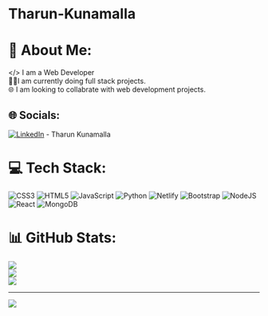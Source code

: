 # Tharun-Kunamalla
# 💫 About Me:

</> I am a Web Developer <br>👨‍💻I am currently doing full stack projects.<br> 🌐 I am looking to collabrate with web development projects.

## 🌐 Socials:

[![LinkedIn](https://img.shields.io/badge/LinkedIn-%230077B5.svg?logo=linkedin&logoColor=white)](https://www.linkedin.com/in/tharun-kunamalla-b9b477288/) - Tharun Kunamalla

# 💻 Tech Stack:

![CSS3](https://img.shields.io/badge/css3-%231572B6.svg?style=for-the-badge&logo=css3&logoColor=white) ![HTML5](https://img.shields.io/badge/html5-%23E34F26.svg?style=for-the-badge&logo=html5&logoColor=white) ![JavaScript](https://img.shields.io/badge/javascript-%23323330.svg?style=for-the-badge&logo=javascript&logoColor=%23F7DF1E) ![Python](https://img.shields.io/badge/python-3670A0?style=for-the-badge&logo=python&logoColor=ffdd54) ![Netlify](https://img.shields.io/badge/netlify-%23000000.svg?style=for-the-badge&logo=netlify&logoColor=#00C7B7) ![Bootstrap](https://img.shields.io/badge/bootstrap-%23563D7C.svg?style=for-the-badge&logo=bootstrap&logoColor=white) ![NodeJS](https://img.shields.io/badge/node.js-6DA55F?style=for-the-badge&logo=node.js&logoColor=white) ![React](https://img.shields.io/badge/react-%2320232a.svg?style=for-the-badge&logo=react&logoColor=%2361DAFB) ![MongoDB](https://img.shields.io/badge/MongoDB-%234ea94b.svg?style=for-the-badge&logo=mongodb&logoColor=white)

# 📊 GitHub Stats:

![](https://github-readme-stats.vercel.app/api?username=TharunKunamalla&theme=radical&hide_border=false&include_all_commits=false&count_private=false)<br/>
![](https://github-readme-streak-stats.herokuapp.com/?user=TharunKunamalla&theme=radical&hide_border=false)<br/>
![](https://github-readme-stats.vercel.app/api/top-langs/?username=TharunKunamalla&theme=radical&hide_border=false&include_all_commits=false&count_private=false&layout=compact)

---

[![](https://visitcount.itsvg.in/api?id=Tharunkunamalla&label=Profile%20Views&color=0&icon=0&pretty=true)](https://visitcount.itsvg.in)

<!-- Proudly created with GPRM ( https://gprm.itsvg.in ) -->
